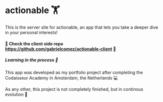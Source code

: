 # actionable 🏋️
This is the server site for actionable, an app that lets you take a deeper dive in your personal interests!

#### 🤩 Check the client side repo https://github.com/gabrielcomez/actionable-client 🤩

##### Learning in the process 📖

This app was developed as my portfolio project after completing the Codaisseur Academy in Amsterdam, the Netherlands 💻 

As any other, this project is not completely finished, but in continous evolution 🧬
